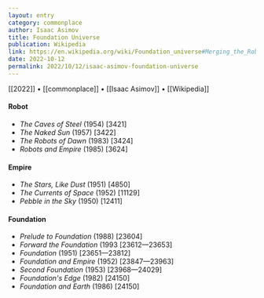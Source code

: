 ```yaml
---
layout: entry
category: commonplace
author: Isaac Asimov
title: Foundation Universe
publication: Wikipedia
link: https://en.wikipedia.org/wiki/Foundation_universe#Merging_the_Robot,_the_Empire_and_the_Foundation_series
date: 2022-10-12
permalink: 2022/10/12/isaac-asimov-foundation-universe
---
```


[[2022]] • [[commonplace]] • [[Isaac Asimov]] • [[Wikipedia]]

#### Robot

* *The Caves of Steel* (1954) [3421]
* *The Naked Sun* (1957) [3422]
* *The Robots of Dawn* (1983) [3424]
* *Robots and Empire* (1985) [3624]

#### Empire

* *The Stars, Like Dust* (1951) [4850]
* *The Currents of Space* (1952) [11129]
* *Pebble in the Sky* (1950) [12411]

#### Foundation

* *Prelude to Foundation* (1988) [23604]
* *Forward the Foundation* (1993 [23612—23653]
* *Foundation* (1951) [23651—23812]
* *Foundation and Empire* (1952) [23847—23963]
* *Second Foundation* (1953) [23968—24029]
* *Foundation's Edge* (1982) [24150]
* *Foundation and Earth* (1986) [24150]
